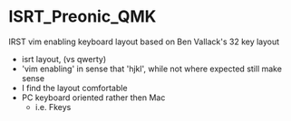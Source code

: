 # ISRT_Preonic_QMK
IRST vim enabling keyboard layout based on Ben Vallack's 32 key layout
  * isrt layout, (vs qwerty)
  * 'vim enabling' in sense that 'hjkl', while not where expected still make sense
  * I find the layout comfortable
  * PC keyboard oriented rather then Mac
    * i.e. Fkeys
